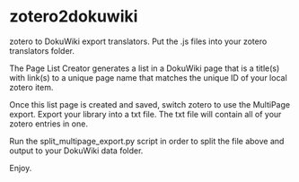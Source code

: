 zotero2dokuwiki
===============

zotero to DokuWiki export translators.
Put the .js files into your zotero translators folder.

The Page List Creator generates a list in a DokuWiki page that is a title(s) with link(s) to a unique page name that matches the unique ID of your local zotero item.

Once this list page is created and saved, switch zotero to use the MultiPage export. Export your library into a txt file. The txt file will contain all of your zotero entries in one. 

Run the split_multipage_export.py script in order to split the file above and output to your DokuWiki data folder.

Enjoy.
